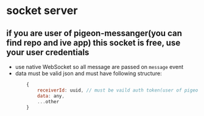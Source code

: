 # socket server

## if you are user of pigeon-messanger(you can find repo and ive app) this socket is free, use your user credentials
 - use native WebSocket so all message are passed on `message` event
 - data must be valid json and must have following structure:
    ```javascript
        {
            receiverId: uuid, // must be vaild auth token(user of pigeon messanger)
            data: any,
            ...other
        }
    ```